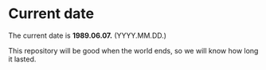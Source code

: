 # Current date

The current date is **1989.06.07.** (YYYY.MM.DD.)

This repository will be good when the world ends, so we will know how long it lasted.
